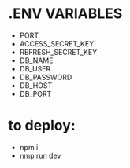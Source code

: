 
# .ENV VARIABLES
- PORT
- ACCESS_SECRET_KEY
- REFRESH_SECRET_KEY
- DB_NAME
- DB_USER
- DB_PASSWORD
- DB_HOST
- DB_PORT

# to deploy:
- npm i
- nmp run dev
